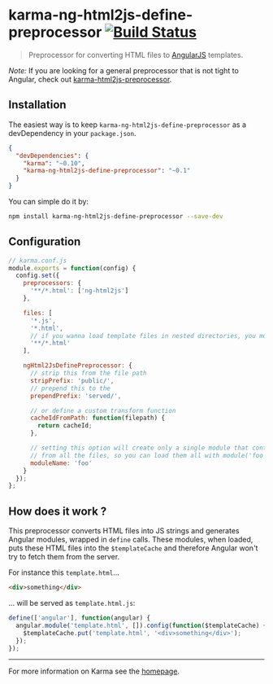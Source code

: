 # karma-ng-html2js-define-preprocessor [![Build Status](https://travis-ci.org/aaronallport/karma-ng-html2js-define-preprocessor.png?branch=master)](https://travis-ci.org/karma-runner/karma-ng-html2js-define-preprocessor)

> Preprocessor for converting HTML files to [AngularJS](http://angularjs.org/) templates.

*Note:* If you are looking for a general preprocessor that is not tight to Angular, check out [karma-html2js-preprocessor](https://github.com/karma-runner/karma-html2js-preprocessor).

## Installation

The easiest way is to keep `karma-ng-html2js-define-preprocessor` as a devDependency in your `package.json`.
```json
{
  "devDependencies": {
    "karma": "~0.10",
    "karma-ng-html2js-define-preprocessor": "~0.1"
  }
}
```

You can simple do it by:
```bash
npm install karma-ng-html2js-define-preprocessor --save-dev
```

## Configuration
```js
// karma.conf.js
module.exports = function(config) {
  config.set({
    preprocessors: {
      '**/*.html': ['ng-html2js']
    },

    files: [
      '*.js',
      '*.html',
      // if you wanna load template files in nested directories, you must use this
      '**/*.html'
    ],

    ngHtml2JsDefinePreprocessor: {
      // strip this from the file path
      stripPrefix: 'public/',
      // prepend this to the
      prependPrefix: 'served/',

      // or define a custom transform function
      cacheIdFromPath: function(filepath) {
        return cacheId;
      },

      // setting this option will create only a single module that contains templates
      // from all the files, so you can load them all with module('foo')
      moduleName: 'foo'
    }
  });
};
```

## How does it work ?

This preprocessor converts HTML files into JS strings and generates Angular modules, wrapped in `define` calls. These modules, when loaded, puts these HTML files into the `$templateCache` and therefore Angular won't try to fetch them from the server.

For instance this `template.html`...
```html
<div>something</div>
```
... will be served as `template.html.js`:
```js
define(['angular'], function(angular) {
  angular.module('template.html', []).config(function($templateCache) {
    $templateCache.put('template.html', '<div>something</div>');
  });
});
```

----

For more information on Karma see the [homepage].


[homepage]: http://karma-runner.github.com
